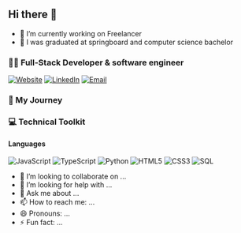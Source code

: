 ## Hi there 👋

- 🔭 I’m currently working on Freelancer
- 🌱 I was graduated at springboard and computer science bachelor

### 👨‍💻 Full-Stack Developer & software engineer

[![Website]()](https://www.linkedin.com/in/kuokmeng-lei)
[![LinkedIn](https://img.shields.io/badge/LinkedIn-Connect-blue?style=flat-square&logo=linkedin)](https://www.linkedin.com/in/kuokmeng-lei/)
[![Email]()](mailto:kuokmenglei@gmail.com)

### 🚀 My Journey



### 💻 Technical Toolkit

#### Languages
![JavaScript](https://img.shields.io/badge/JavaScript-Advanced-F7DF1E?style=flat-square&logo=javascript)
![TypeScript](https://img.shields.io/badge/TypeScript-Advanced-3178C6?style=flat-square&logo=typescript)
![Python](https://img.shields.io/badge/Python-Intermediate-3776AB?style=flat-square&logo=python)
![HTML5](https://img.shields.io/badge/HTML5-Advanced-E34F26?style=flat-square&logo=html5)
![CSS3](https://img.shields.io/badge/CSS3-Advanced-1572B6?style=flat-square&logo=css3)
![SQL](https://img.shields.io/badge/SQL-Advanced-4479A1?style=flat-square&logo=postgresql)

- 👯 I’m looking to collaborate on ...
- 🤔 I’m looking for help with ...
- 💬 Ask me about ...
- 📫 How to reach me: ...
- 😄 Pronouns: ...
- ⚡ Fun fact: ...
